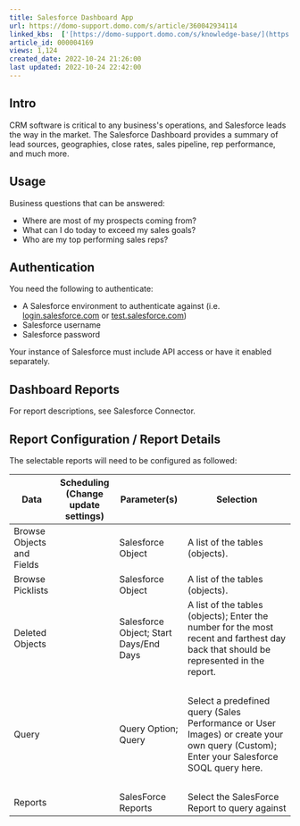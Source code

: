 ```yaml
---
title: Salesforce Dashboard App
url: https://domo-support.domo.com/s/article/360042934114
linked_kbs:  ['[https://domo-support.domo.com/s/knowledge-base/](https://domo-support.domo.com/s/knowledge-base/)', '[https://domo-support.domo.com/s/](https://domo-support.domo.com/s/)', '[https://domo-support.domo.com/s/topic/0TO5w000000ZampGAC](https://domo-support.domo.com/s/topic/0TO5w000000ZampGAC)', '[https://domo-support.domo.com/s/topic/0TO5w000000Zan9GAC](https://domo-support.domo.com/s/topic/0TO5w000000Zan9GAC)', '[https://domo-support.domo.com/s/article/360042934114](https://domo-support.domo.com/s/article/360042934114)', '[https://domo-support.domo.com/s/topic/0TO5w000000Zan9GAC/available-apps](https://domo-support.domo.com/s/topic/0TO5w000000Zan9GAC/available-apps)', '[https://domo-support.domo.com/s/article/360043429933](https://domo-support.domo.com/s/article/360043429933)', '[https://domo-support.domo.com/s/article/360043429953](https://domo-support.domo.com/s/article/360043429953)', '[https://domo-support.domo.com/s/article/360042925494](https://domo-support.domo.com/s/article/360042925494)', '[https://domo-support.domo.com/s/article/360043429913](https://domo-support.domo.com/s/article/360043429913)', '[https://domo-support.domo.com/s/article/4408174643607](https://domo-support.domo.com/s/article/4408174643607)', '[https://domo-support.domo.com/s/login/](https://domo-support.domo.com/s/login/)']
article_id: 000004169
views: 1,124
created_date: 2022-10-24 21:26:00
last updated: 2022-10-24 22:42:00
---
```




Intro
-----


CRM software is critical to any business's operations, and Salesforce leads the way in the market. The Salesforce Dashboard provides a summary of lead sources, geographies, close rates, sales pipeline, rep performance, and much more.


Usage
-----


Business questions that can be answered:


* Where are most of my prospects coming from?
* What can I do today to exceed my sales goals?
* Who are my top performing sales reps?


Authentication
--------------


You need the following to authenticate:


* A Salesforce environment to authenticate against (i.e. [login.salesforce.com](http://login.salesforce.com) or [test.salesforce.com](http://test.salesforce.com))
* Salesforce username
* Salesforce password


Your instance of Salesforce must include API access or have it enabled separately.


Dashboard Reports
-----------------


For report descriptions, see Salesforce Connector.


Report Configuration / Report Details
-------------------------------------


The selectable reports will need to be configured as followed:




| Data | Scheduling (Change update settings) | Parameter(s) | Selection |
| --- | --- | --- | --- |
| Browse Objects and Fields |   | Salesforce Object | A list of the tables (objects). |
| Browse Picklists |   | Salesforce Object | A list of the tables (objects). |
| Deleted Objects |   | Salesforce Object; Start Days/End Days | A list of the tables (objects); Enter the number for the most recent and farthest day back that should be represented in the report.
  |
| Query |   | Query Option; Query | Select a predefined query (Sales Performance or User Images) or create your own query (Custom); Enter your Salesforce SOQL query here.
  |
| Reports |   | SalesForce Reports | Select the SalesForce Report to query against |


 

